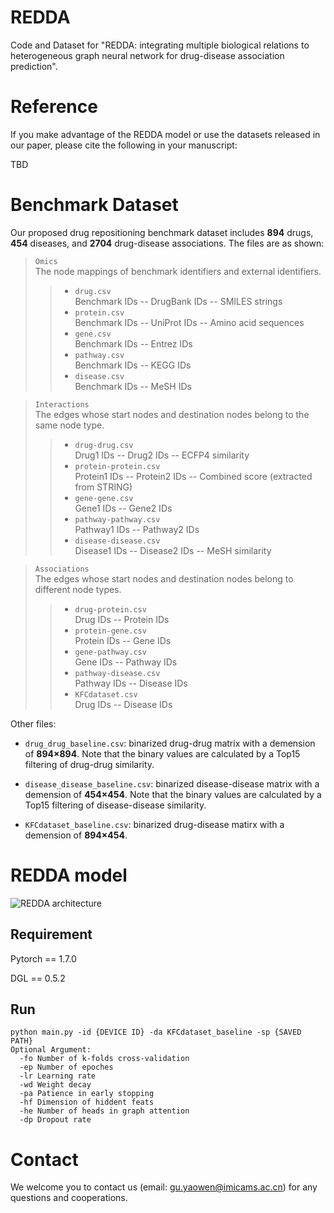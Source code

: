 # REDDA
Code and Dataset for "REDDA: integrating multiple biological relations to heterogeneous graph neural network for drug-disease association prediction".
# Reference
If you make advantage of the REDDA model or use the datasets released in our paper, please cite the following in your manuscript:

TBD

# Benchmark Dataset
Our proposed drug repositioning benchmark dataset includes **894** drugs, **454** diseases, and **2704** drug-disease associations. The files are as shown:
> ``Omics`` \
The node mappings of benchmark identifiers and external identifiers.
>> * ``drug.csv`` \
  Benchmark IDs -- DrugBank IDs -- SMILES strings
>> * ``protein.csv`` \
  Benchmark IDs -- UniProt IDs -- Amino acid sequences
>> * ``gene.csv`` \
Benchmark IDs -- Entrez IDs
>> * ``pathway.csv`` \
Benchmark IDs -- KEGG IDs
>> * ``disease.csv`` \
Benchmark IDs -- MeSH IDs

> ``Interactions`` \
The edges whose start nodes and destination nodes belong to the same node type.
>> * ``drug-drug.csv`` \
Drug1 IDs -- Drug2 IDs -- ECFP4 similarity
>> * ``protein-protein.csv`` \
Protein1 IDs -- Protein2 IDs -- Combined score (extracted from STRING)
>> * ``gene-gene.csv`` \
Gene1 IDs -- Gene2 IDs
>> * ``pathway-pathway.csv`` \
Pathway1 IDs -- Pathway2 IDs
>> * ``disease-disease.csv`` \
Disease1 IDs -- Disease2 IDs -- MeSH similarity

> ``Associations`` \
The edges whose start nodes and destination nodes belong to different node types.
>> * ``drug-protein.csv`` \
Drug IDs -- Protein IDs
>> * ``protein-gene.csv`` \
Protein IDs -- Gene IDs
>> * ``gene-pathway.csv`` \
Gene IDs -- Pathway IDs
>> * ``pathway-disease.csv`` \
Pathway IDs -- Disease IDs
>> * ``KFCdataset.csv`` \
Drug IDs -- Disease IDs

Other files:
* ``drug_drug_baseline.csv``: binarized drug-drug matrix with a demension of **894×894**. Note that the binary values are calculated by a Top15 filtering of drug-drug similarity.

* ``disease_disease_baseline.csv``: binarized disease-disease matrix with a demension of **454×454**. Note that the binary values are calculated by a Top15 filtering of disease-disease similarity.

* ``KFCdataset_baseline.csv``: binarized drug-disease matirx with a demension of **894×454**.

# REDDA model
![REDDA architecture](https://github.com/gu-yaowen/REDDA/blob/main/model_structure.png)
## Requirement
Pytorch == 1.7.0

DGL == 0.5.2
## Run
    python main.py -id {DEVICE ID} -da KFCdataset_baseline -sp {SAVED PATH}
    Optional Argument:
      -fo Number of k-folds cross-validation
      -ep Number of epoches
      -lr Learning rate
      -wd Weight decay
      -pa Patience in early stopping
      -hf Dimension of hiddent feats
      -he Number of heads in graph attention
      -dp Dropout rate
 
# Contact
We welcome you to contact us (email: gu.yaowen@imicams.ac.cn) for any questions and cooperations.
